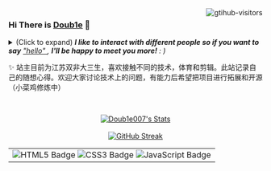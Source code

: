 <a href="https://github.com/Doub1e007/computer-vision-in-action">
    <img align="right" src="https://komarev.com/ghpvc/?username=Doub1e007&label=Visitors&color=red&style=flat&logo=github" alt="gtihub-visitors" />
</a>

### Hi There is <a href="https://Doub1e007.github.io/">Doub1e</a> 👋

<details><summary>(Click to expand) <em><b>I like to interact with different people so if you want to say</b> <a href="https://Doub1e007.github.io/" >"hello" </b></a>, <b>I'll be happy to meet you more!</b> : )</em></summary>
 
<!--my introduction start-->
1) 充满好奇
2) 快速学习者
---
</details>

✨ 站主目前为江苏双非大三生，喜欢接触不同的技术，体育和剪辑。此站记录自己的随想心得。欢迎大家讨论技术上的问题，有能力后希望把项目进行拓展和开源（小菜鸡修炼中）

<!--my introduction end -->

<br>
 
<p align="center">
  <a href="https://github.com/Doub1e007" class="rich-diff-level-one">
    <img src="https://github-readme-stats.vercel.app/api?username=Doub1e007&title_color=333&text_color=777" alt="Doub1e007's Stats" >
    <!-- &hide=issues
    <img src="https://github-readme-stats.vercel.app/api?username=Doub1e007&hide=issues&title_color=333&text_color=777" alt="luoye6's Stats" >
    -->
  </a>
    <br>
    <br>
         <a href="https://git.io/streak-stats">
            <img src="https://github-readme-streak-stats.herokuapp.com/?user=Doub1e007" alt="GitHub Streak">
        </a>

<body>
    <table align="center">
        <tr>
            <td>
                <img src="https://img.shields.io/badge/-HTML5-E34F26?style=flat-square&logo=html5&logoColor=white" alt="HTML5 Badge">
                <img src="https://img.shields.io/badge/-CSS3-1572B6?style=flat-square&logo=css3" alt="CSS3 Badge">
                 <img src="https://img.shields.io/badge/-JavaScript-orange?style=flat-square&logo=javascript" alt="JavaScript Badge">
            </td>
        </tr>
    </table>
</body>
    
</p>




